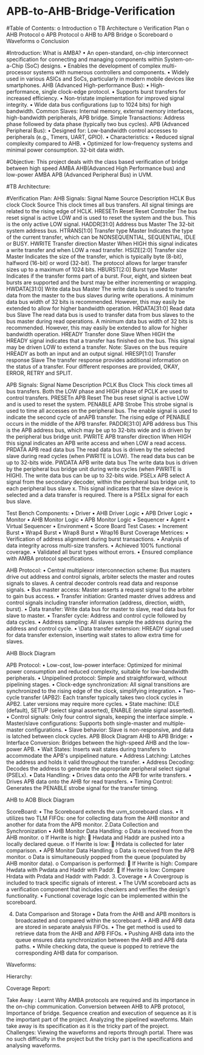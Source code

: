 # APB-to-AHB-Bridge-Verification

#Table of Contents:
o	Introduction
o	TB Architecture 
o	Verification Plan
o	AHB Protocol
o	APB Protocol
o	AHB to APB Bridge
o	Scoreboard
o	Waveforms
o	Conclusion











#Introduction:
What is AMBA? 
•	An open-standard, on-chip interconnect specification for connecting and managing components within System-on-a-Chip (SoC) designs.
•	Enables the development of complex multi-processor systems with numerous controllers and components.
•	Widely used in various ASICs and SoCs, particularly in modern mobile devices like smartphones.
AHB (Advanced High-performance Bus):
•	High-performance, single clock-edge protocol.
•	Supports burst transfers for increased efficiency.
•	Non-tristate implementation for improved signal integrity.
•	Wide data bus configurations (up to 1024 bits) for high bandwidth.
Common Slaves: Internal memory, external memory interfaces, high-bandwidth peripherals, APB bridge.
Simple Transactions: Address phase followed by data phase (typically two bus cycles).
APB (Advanced Peripheral Bus):
•	Designed for: Low-bandwidth control accesses to peripherals (e.g., Timers, UART, GPIO).
•	Characteristics: 
•	Reduced signal complexity compared to AHB.
•	Optimized for low-frequency systems and minimal power consumption. 32-bit data width.

#Objective:
This project deals with the class based verification of bridge between high speed AMBA AHB(Advanced High Performance bus) and low-power AMBA APB (Advanced Peripheral Bus) in UVM.

#TB Architecture:








#Verification Plan:
AHB Signals:
Signal Name	Source	Description
HCLK
Bus clock	Clock Source	This clock times all bus transfers. All signal timings are related to the rising edge of HCLK.
HRESETn 
Reset	Reset Controller	The bus reset signal is active LOW and is used to reset the system and the bus. This is the only active LOW signal.
HADDR[31:0] Address bus	Master	The 32-bit system address bus.
HTRANS[1:0] Transfer type	Master	Indicates the type of the current transfer, which can be NONSEQUENTIAL, SEQUENTIAL, IDLE or BUSY.
HWRITE
Transfer direction	Master	When HIGH this signal indicates a write transfer and when LOW a read transfer.
HSIZE[2:0]
Transfer size	Master	Indicates the size of the transfer, which is typically byte (8-bit), halfword (16-bit) or word (32-bit). The protocol allows for larger transfer sizes up to a maximum of 1024 bits.
HBURST[2:0]
Burst type	Master	Indicates if the transfer forms part of a burst. Four, eight, and sixteen beat bursts are supported and the burst may be either incrementing or wrapping.
HWDATA[31:0] Write data bus	Master	The write data bus is used to transfer data from the master to the bus slaves during write operations. A minimum data bus width of 32 bits is recommended. However, this may easily be extended to allow for higher bandwidth operation.
HRDATA[31:0]
Read data bus	Slave	The read data bus is used to transfer data from bus slaves to the bus master during read operations. A minimum data bus width of 32 bits is recommended. However, this may easily be extended to allow for higher bandwidth operation.
HREADY
Transfer done	Slave	When HIGH the HREADY signal indicates that a transfer has finished on the bus. This signal may be driven LOW to extend a transfer. Note: Slaves on the bus require HREADY as both an input and an output signal.
HRESP[1:0]
Transfer response	Slave	The transfer response provides additional information on the status of a transfer. Four different responses are provided, OKAY, ERROR, RETRY and SPLIT.

APB Signals:
Signal Name	Description
PCLK Bus Clock	This clock times all bus transfers. Both the LOW phase and HIGH phase of PCLK are used to control transfers.
PRESETn APB Reset	The bus reset signal is active LOW and is used to reset the system.
PENABLE APB Strobe	This strobe signal is used to time all accesses on the peripheral bus. The enable signal is used to indicate the second cycle of anAPB transfer. The rising edge of PENABLE occurs in the middle of the APB transfer.
PADDR[31:0] APB address bus	This is the APB address bus, which may be up to 32-bits wide and is driven by the peripheral bus bridge unit.
PWRITE APB transfer direction	When HIGH this signal indicates an APB write access and when LOW a read access.
PRDATA APB read data bus	The read data bus is driven by the selected slave during read cycles (when PWRITE is LOW). The read data bus can be up to 32-bits wide.
PWDATA APB write data bus	The write data bus is driven by the peripheral bus bridge unit during write cycles (when PWRITE is HIGH). The write data bus can be up to 32-bits wide.
PSELx APB select	A signal from the secondary decoder, within the peripheral bus bridge unit, to each peripheral bus slave x. This signal indicates that the slave device is selected and a data transfer is required. There is a PSELx signal for each bus slave.









Test Bench Components:
•	Driver
•	AHB Driver Logic
•	APB Driver Logic
•	Monitor
•	AHB Monitor Logic
•	APB Monitor Logic
•	Sequencer
•	Agent
•	Virtual Sequencer
•	Environment
•	Score Board
Test Cases:
•	Increment Burst
•	Wrap4 Burst
•	Wrap8 Burst
•	Wrap16 Burst
Coverage Metrices:
•	Verification of address alignment during burst transactions.
•	Analysis of data integrity across multi-size transfers.
•	Achieved 100% functional coverage.
•	Validated all burst types without errors.
•	Ensured compliance with AMBA protocol specifications.







AHB Protocol:
•	Central multiplexor interconnection scheme: Bus masters drive out address and control signals, arbiter selects the master and routes signals to slaves. A central decoder controls read data and response signals. 
•	Bus master access: Master asserts a request signal to the arbiter to gain bus access. 
•	Transfer initiation: Granted master drives address and control signals including transfer information (address, direction, width, burst). 
•	Data transfer: Write data bus for master to slave, read data bus for slave to master. 
•	Transfer cycle: Address and control cycle followed by data cycles. 
•	Address sampling: All slaves sample the address during the address and control cycle. 
•	\Data transfer extension: HREADY signal used for data transfer extension, inserting wait states to allow extra time for slaves.


 
AHB Block Diagram

APB Protocol:
•	Low-cost, low-power interface: Optimized for minimal power consumption and reduced complexity, suitable for low-bandwidth peripherals.
•	Unpipelined protocol: Simple and straightforward, without pipelining stages.
•	Clock-edge synchronization: All signal transitions are synchronized to the rising edge of the clock, simplifying integration.
•	Two-cycle transfer (APB2): Each transfer typically takes two clock cycles in APB2. Later versions may require more cycles.
•	State machine: IDLE (default), SETUP (select signal asserted), ENABLE (enable signal asserted).
•	Control signals: Only four control signals, keeping the interface simple.
•	Master/slave configurations: Supports both single-master and multiple-master configurations.
•	Slave behavior: Slave is non-responsive, and data is latched between clock cycles.
APB Block Diagram
AHB to APB Bridge:
•	Interface Conversion: Bridges between the high-speed AHB and the low-power APB.
•	Wait States: Inserts wait states during transfers to accommodate the APB's unpipelined nature.
•	Address Latching: Latches the address and holds it valid throughout the transfer.
•	Address Decoding: Decodes the address to generate the appropriate peripheral select signal (PSELx).
•	Data Handling: 
•	Drives data onto the APB for write transfers.
•	Drives APB data onto the AHB for read transfers.
•	Timing Control: Generates the PENABLE strobe signal for the transfer timing.
 
AHB to AOB Block Diagram



ScoreBoard:
•	The Scoreboard extends the uvm_scoreboard class.
•	It utilizes two TLM FIFOs: one for collecting data from the AHB monitor and another for data from the APB monitor.
2.Data Collection and Synchronization
•	AHB Monitor Data Handling: 
o	Data is received from the AHB monitor.
o	If Hwrite is high: 
	Hwdata and Haddr are pushed into a locally declared queue.
o	If Hwrite is low: 
	Hrdata is collected for later comparison.
•	APB Monitor Data Handling: 
o	Data is received from the APB monitor.
o	Data is simultaneously popped from the queue (populated by AHB monitor data).
o	Comparison is performed: 
	If Hwrite is high: Compare Hwdata with Pwdata and Haddr with Paddr.
	If Hwrite is low: Compare Hrdata with Prdata and Haddr with Paddr.
3. Coverage
•	A Covergroup is included to track specific signals of interest.
•	The UVM scoreboard acts as a verification component that includes checkers and verifies the design's functionality.
•	Functional coverage logic can be implemented within the scoreboard.

4. Data Comparison and Storage
•	Data from the AHB and APB monitors is broadcasted and compared within the scoreboard.
•	AHB and APB data are stored in separate analysis FIFOs.
•	The get method is used to retrieve data from the AHB and APB FIFOs.
•	Pushing AHB data into the queue ensures data synchronization between the AHB and APB data paths.
•	While checking data, the queue is popped to retrieve the corresponding AHB data for comparison.

















Waveforms:

 
Hierarchy:
 
Coverage Report:
 

Take Away :
Learnt Why AMBA protocols are required and its importance in the on-chip communication.
 Conversion between AHB to APB protocol, Importance of bridge. Sequence creation and execution of sequence as it is the important part of the project. 
Analyzing the pipelined waveforms. 
Main take away is its specification as it is the tricky part of the project.
Challenges:
Viewing the waveforms and reports through portal.
There was no such difficulty in the project but the tricky part is the specifications and analysing waveforms.
